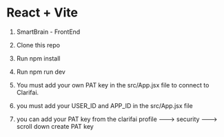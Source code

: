# React + Vite

1. SmartBrain - FrontEnd

2. Clone this repo

3. Run npm install

4. Run npm run dev

5. You must add your own PAT key in the src/App.jsx file to connect to Clarifai.

6. you must add your USER_ID and APP_ID in the src/App.jsx file

7. you can add your PAT key from the clarifai profile ---> security ---> scroll down create PAT key
